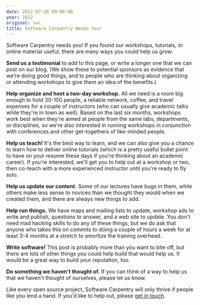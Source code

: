 ```yaml
---
date: 2012-07-28 09:00:00
year: 2012
original: swc
title: Software Carpentry Needs You!
---
```

<p>Software Carpentry needs you! If you found our workshops, tutorials, or online material useful, there are many ways you could help us grow:</p>
<p><strong>Send us a testimonial</strong> to add to this page, or write a longer one that we can post on our blog. (We show these to potential sponsors as evidence that we're doing good things, and to people who are thinking about organizing or attending workshops to give them an idea of the benefits.)</p>
<p><strong>Help organize and host a two-day workshop.</strong> All we need is a room big enough to hold 30-100 people, a reliable network, coffee, and travel expenses for a couple of instructors (who can usually give academic talks while they're in town as well). Based on the last six months, workshops work best when they're aimed at people from the same labs, departments, or disciplines, so we're also interested in running workshops in conjunction with conferences and other get-togethers of like-minded people.</p>
<p><strong>Help us teach!</strong> It's the best way to learn, and we can also give you a chance to learn how to deliver online tutorials (which is a pretty useful bullet point to have on your resume these days if you're thinking about an academic career). If you're interested, we'll get you to help out at a workshop or two, then co-teach with a more experienced instructor until you're ready to fly solo.</p>
<p><strong>Help us update our content.</strong> Some of our lectures have bugs in them, while others make less sense to novices than we thought they would when we created them, and there are always new things to add.</p>
<p><strong>Help run things.</strong> We have maps and mailing lists to update, workshop ads to write and publish, questions to answer, and a web site to update. You don't need mad hacking skills to do any of these things, but we do ask that anyone who takes this on commits to doing a couple of hours a week for at least 3-4 months at a stretch to amortize the training overhead.</p>
<p><strong>Write software!</strong> This post is probably more than you want to bite off, but there are lots of other things you could help build that would help us. It would be a great way to build your reputation, too.</p>
<p><strong>Do something we haven't thought of.</strong> If you can think of a way to help us that we haven't thought of ourselves, please let us know.</p>
<p>Like every open source project, Software Carpentry will only thrive if people like you lend a hand. If you'd like to help out, please <a href="mailto:{{site.author.email}}">get in touch</a>.</p>
